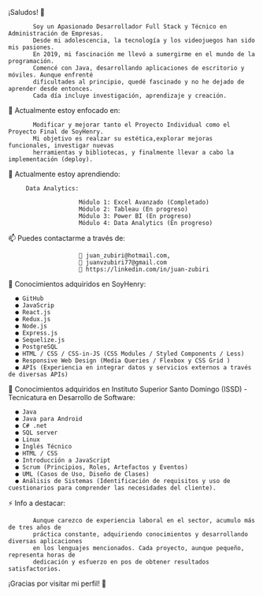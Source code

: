 
¡Saludos! 👋

           Soy un Apasionado Desarrollador Full Stack y Técnico en Administración de Empresas. 
           Desde mi adolescencia, la tecnología y los videojuegos han sido mis pasiones. 
           En 2019, mi fascinación me llevó a sumergirme en el mundo de la programación. 
           Comencé con Java, desarrollando aplicaciones de escritorio y móviles. Aunque enfrenté 
           dificultades al principio, quedé fascinado y no he dejado de aprender desde entonces. 
           Cada día incluye investigación, aprendizaje y creación.

🔭 Actualmente estoy enfocado en:

           Modificar y mejorar tanto el Proyecto Individual como el Proyecto Final de SoyHenry. 
           Mi objetivo es realzar su estética,explorar mejoras funcionales, investigar nuevas 
           herramientas y bibliotecas, y finalmente llevar a cabo la implementación (deploy).


🌱 Actualmente estoy aprendiendo:

         Data Analytics:

                        Módulo 1: Excel Avanzado (Completado)                
                        Módulo 2: Tableau (En progreso)
                        Módulo 3: Power BI (En progreso)
                        Módulo 4: Data Analytics (En progreso)


📫 Puedes contactarme a través de:

                        📨 juan_zubiri@hotmail.com,               
                        📨 juanvzubiri77@gmail.com              
                        🔗 https://linkedin.com/in/juan-zubiri
                  

🚀 Conocimientos adquiridos en SoyHenry:

      ● GitHub
      ● JavaScrip
      ● React.js
      ● Redux.js
      ● Node.js
      ● Express.js
      ● Sequelize.js
      ● PostgreSQL
      ● HTML / CSS / CSS-in-JS (CSS Modules / Styled Components / Less)
      ● Responsive Web Design (Media Queries / Flexbox y CSS Grid )
      ● APIs (Experiencia en integrar datos y servicios externos a través de diversas APIs)
  

🚀 Conocimientos adquiridos en Instituto Superior Santo Domingo (ISSD) - Tecnicatura en Desarrollo de Software:

      ● Java
      ● Java para Android
      ● C# .net
      ● SQL server
      ● Linux
      ● Inglés Técnico
      ● HTML / CSS
      ● Introducción a JavaScript
      ● Scrum (Principios, Roles, Artefactos y Eventos)
      ● UML (Casos de Uso, Diseño de Clases)
      ● Análisis de Sistemas (Identificación de requisitos y uso de cuestionarios para comprender las necesidades del cliente).


⚡ Info a destacar:

           Aunque carezco de experiencia laboral en el sector, acumulo más de tres años de 
           práctica constante, adquiriendo conocimientos y desarrollando diversas aplicaciones 
           en los lenguajes mencionados. Cada proyecto, aunque pequeño, representa horas de 
           dedicación y esfuerzo en pos de obtener resultados satisfactorios.


¡Gracias por visitar mi perfil! 🌟

  


